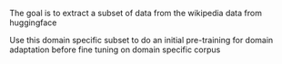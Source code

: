The goal is to extract a subset of data from the wikipedia data from huggingface

Use this domain specific subset to do an initial pre-training for domain adaptation before fine tuning on domain specific corpus
